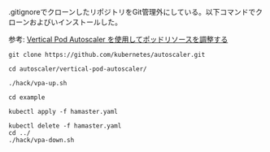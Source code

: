 .gitignoreでクローンしたリポジトリをGit管理外にしている。以下コマンドでクローンおよびいインストールした。

参考: [Vertical Pod Autoscaler を使用してポッドリソースを調整する](https://docs.aws.amazon.com/ja_jp/eks/latest/userguide/vertical-pod-autoscaler.html)


```
git clone https://github.com/kubernetes/autoscaler.git
```

```
cd autoscaler/vertical-pod-autoscaler/
```

```
./hack/vpa-up.sh
```

```
cd example
```

```
kubectl apply -f hamaster.yaml
```

```
kubectl delete -f hamaster.yaml
cd ../
./hack/vpa-down.sh
```
